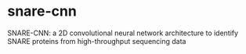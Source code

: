 # snare-cnn

SNARE-CNN: a 2D convolutional neural network architecture to identify SNARE proteins from high-throughput sequencing data
